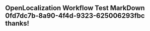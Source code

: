 <properties
ms.topic="hero-topic"
ms.test1="hero-topic"
ms.test2="test"/>


## OpenLocalization Workflow Test MarkDown 0fd7dc7b-8a90-4f4d-9323-625006293fbc thanks!



<!--HONumber=Jul16_HO3-->


